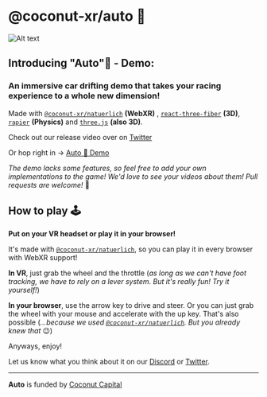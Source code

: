# @coconut-xr/auto 🚗

![Alt text](public/car.gif)

## Introducing "**Auto**"🚗 - Demo: 

### An immersive car drifting demo that takes your racing experience to a whole new dimension!

Made with [`@coconut-xr/natuerlich`](https://github.com/coconut-xr/natuerlich) **(WebXR)** ,  [`react-three-fiber`](https://github.com/pmndrs/react-three-fiber) **(3D)**, [`rapier`](https://github.com/pmndrs/react-three-rapier) **(Physics)** and [`three.js`](https://github.com/mrdoob/three.js) **(also 3D)**.

Check out our release video over on [Twitter](https://twitter.com/coconut_xr/status/1697613919617995254)

Or hop right in -> [Auto 🚗 Demo](coconut-xr.github.io/auto/)

*The demo lacks some features, so feel free to add your own implementations to the game! We'd love to see your videos about them! Pull requests are welcome!* 🤗

## How to play 🕹️

**Put on your VR headset or play it in your browser!**

It's made with [`@coconut-xr/natuerlich`](https://github.com/coconut-xr/natuerlich), so you can play it in every browser with WebXR support!

**In VR**, just grab the wheel and the throttle (*as long as we can't have foot tracking, we have to rely on a lever system. But it's really fun! Try it yourself!*)

**In your browser**, use the arrow key to drive and steer. Or you can just grab the wheel with your mouse and accelerate with the up key. That's also possible (*...because we used [`@coconut-xr/natuerlich`](https://github.com/coconut-xr/natuerlich). But you already knew that* 😉)

Anyways, enjoy!

Let us know what you think about it on our [Discord](http://discord.gg/RbyaXJJaJM) or [Twitter](https://twitter.com/coconut_xr/).

---

**Auto** is funded by [Coconut Capital](https://coconut.capital/)
